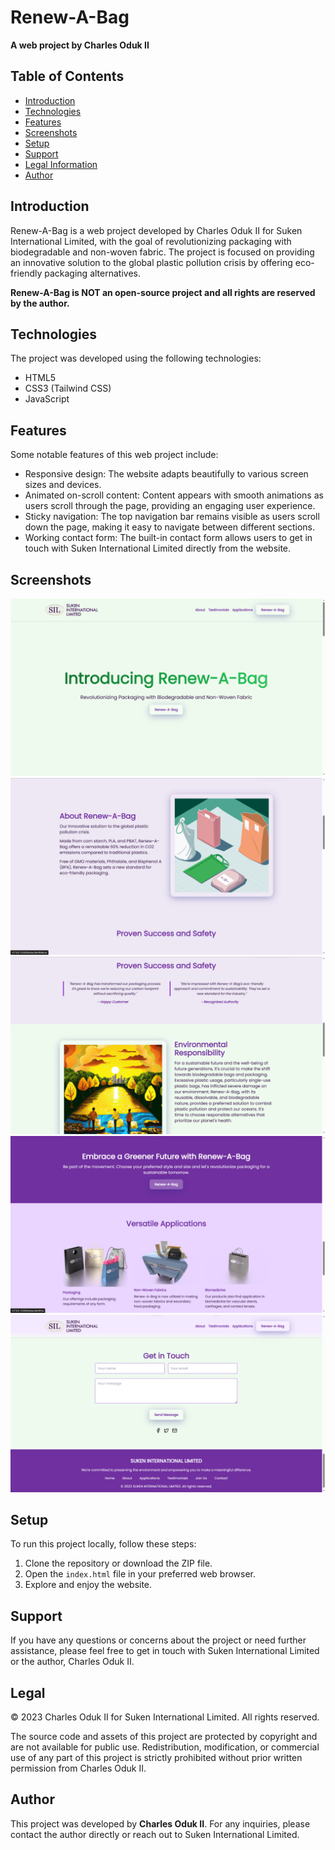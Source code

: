 # Renew-A-Bag

**A web project by Charles Oduk II**

## Table of Contents

- [Introduction](#introduction)
- [Technologies](#technologies)
- [Features](#features)
- [Screenshots](#screenshots)
- [Setup](#setup)
- [Support](#support)
- [Legal Information](#legal)
- [Author](#author)

## Introduction

Renew-A-Bag is a web project developed by Charles Oduk II for Suken International Limited, with the goal of revolutionizing packaging with biodegradable and non-woven fabric. The project is focused on providing an innovative solution to the global plastic pollution crisis by offering eco-friendly packaging alternatives.

**Renew-A-Bag is NOT an open-source project and all rights are reserved by the author.**

## Technologies

The project was developed using the following technologies:

- HTML5
- CSS3 (Tailwind CSS)
- JavaScript

## Features

Some notable features of this web project include:

- Responsive design: The website adapts beautifully to various screen sizes and devices.
- Animated on-scroll content: Content appears with smooth animations as users scroll through the page, providing an engaging user experience.
- Sticky navigation: The top navigation bar remains visible as users scroll down the page, making it easy to navigate between different sections.
- Working contact form: The built-in contact form allows users to get in touch with Suken International Limited directly from the website.

## Screenshots

![Hero Section](./preview/screenshot1.png)
![About Section](./preview/screenshot2.png)
![Testimonials Section](./preview/screenshot3.png)
![Applications Section](./preview/screenshot4.png)
![Contact Section](./preview/screenshot5.png)

## Setup

To run this project locally, follow these steps:

1. Clone the repository or download the ZIP file.
2. Open the `index.html` file in your preferred web browser.
3. Explore and enjoy the website.

## Support

If you have any questions or concerns about the project or need further assistance, please feel free to get in touch with Suken International Limited or the author, Charles Oduk II.

## Legal

© 2023 Charles Oduk II for Suken International Limited. All rights reserved.

The source code and assets of this project are protected by copyright and are not available for public use. Redistribution, modification, or commercial use of any part of this project is strictly prohibited without prior written permission from Charles Oduk II.

## Author

This project was developed by **Charles Oduk II**. For any inquiries, please contact the author directly or reach out to Suken International Limited.
